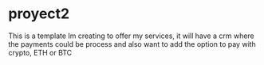 # proyect2

This is a template Im creating to offer my services, it will have a crm where 
the payments could be process and also want to add the option to pay with crypto, ETH or BTC
